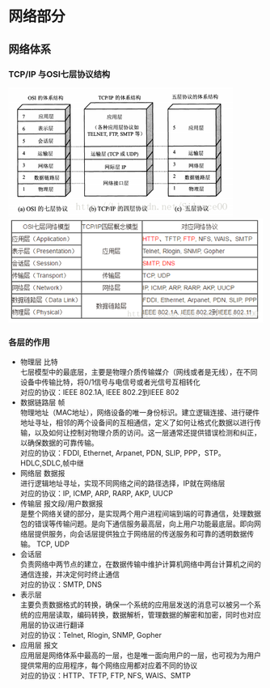 # 网络部分

## 网络体系
### TCP/IP 与OSI七层协议结构
![image](https://github.com/viviant1224/Android-Knowledge-System/blob/main/images/%E8%AE%A1%E7%AE%97%E6%9C%BA%E7%9B%B8%E5%85%B3/net1.png)  
![image](https://github.com/viviant1224/Android-Knowledge-System/blob/main/images/%E8%AE%A1%E7%AE%97%E6%9C%BA%E7%9B%B8%E5%85%B3/net2.png)  
### 各层的作用
* 物理层 比特  
七层模型中的最底层，主要是物理介质传输媒介（网线或者是无线），在不同设备中传输比特，将0/1信号与电信号或者光信号互相转化  
对应的协议：IEEE 802.1A, IEEE 802.2到IEEE 802
* 数据链路层 帧  
物理地址（MAC地址），网络设备的唯一身份标识。建立逻辑连接、进行硬件地址寻址，相邻的两个设备间的互相通信，定义了如何让格式化数据以进行传输，以及如何让控制对物理介质的访问。这一层通常还提供错误检测和纠正，以确保数据的可靠传输。  
对应的协议：FDDI, Ethernet, Arpanet, PDN, SLIP, PPP，STP。HDLC,SDLC,帧中继
* 网络层 数据报  
进行逻辑地址寻址，实现不同网络之间的路径选择，IP就在网络层  
对应的协议：IP, ICMP, ARP, RARP, AKP, UUCP
* 传输层 报文段/用户数据报  
是整个网络关键的部分，是实现两个用户进程间端到端的可靠通信，处理数据包的错误等传输问题。是向下通信服务最高层，向上用户功能最底层。即向网络层提供服务，向会话层提供独立于网络层的传送服务和可靠的透明数据传输。	TCP, UDP
* 会话层  
负责网络中两节点的建立，在数据传输中维护计算机网络中两台计算机之间的通信连接，并决定何时终止通信  
对应的协议：SMTP, DNS
* 表示层  
主要负责数据格式的转换，确保一个系统的应用层发送的消息可以被另一个系统的应用层读取，编码转换，数据解析，管理数据的解密和加密，同时也对应用层的协议进行翻译  
对应的协议：Telnet, Rlogin, SNMP, Gopher
* 应用层 报文  
应用层是网络体系中最高的一层，也是唯一面向用户的一层，也可视为为用户提供常用的应用程序，每个网络应用都对应着不同的协议  
对应的协议：HTTP、TFTP, FTP, NFS, WAIS、SMTP


